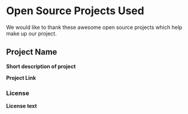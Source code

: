 # Open Source Projects Used

We would like to thank these awesome open source projects which help make up our project. 

## **Project Name**

**Short description of project**

**Project Link**

### **License**

**License text**
